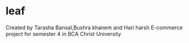# leaf
Created by Tarasha Bansal,Bushra khanem and Hari harsh
E-commerce project for semester 4 in BCA Christ University
